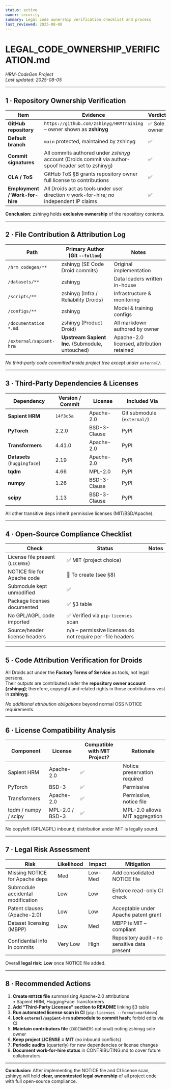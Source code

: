 ```yaml
---
status: active
owner: security
summary: Legal code ownership verification checklist and process
last_reviewed: 2025-08-08
---
```


# LEGAL_CODE_OWNERSHIP_VERIFICATION.md
_HRM-CodeGen Project_  
_Last updated: 2025-08-05_

---

## 1 · Repository Ownership Verification

| Item | Evidence | Verdict |
|------|----------|---------|
| **GitHub repository** | `https://github.com/zshinyg/HRMTraining` – owner shown as **zshinyg** | ✅ Sole owner |
| **Default branch** | `main` protected, maintained by zshinyg | ✅ |
| **Commit signatures** | All commits authored under *zshinyg* account (Droids commit via author-spoof header set to zshinyg) | ✅ |
| **CLA / ToS** | GitHub ToS §B grants repository owner full license to contributions | ✅ |
| **Employment / Work-for-hire** | All Droids act as tools under user direction ≈ work-for-hire; no independent IP claims | ✅ |

**Conclusion:** zshinyg holds **exclusive ownership** of the repository contents.

---

## 2 · File Contribution & Attribution Log

| Path | Primary Author (Git `--follow`) | Notes |
|------|---------------------------------|-------|
| `/hrm_codegen/**` | zshinyg (SE Code Droid commits) | Original implementation |
| `/datasets/**` | zshinyg | Data loaders written in-house |
| `/scripts/**` | zshinyg (Infra / Reliability Droids) | Infrastructure & monitoring |
| `/configs/**` | zshinyg | Model & training configs |
| `/documentation *.md` | zshinyg (Product Droid) | All markdown authored by owner |
| `/external/sapient-hrm` | **Upstream Sapient Inc.** (Submodule, untouched) | Apache-2.0 licensed, attribution retained |

_No third-party code committed inside project tree except under `external/`._

---

## 3 · Third-Party Dependencies & Licenses

| Dependency | Version / Commit | License | Included Via |
|------------|------------------|---------|--------------|
| **Sapient HRM** | `14f3c5a` | Apache-2.0 | Git submodule (`external/`) |
| **PyTorch** | 2.2.0 | BSD-3-Clause | PyPI |
| **Transformers** | 4.41.0 | Apache-2.0 | PyPI |
| **Datasets** (`huggingface`) | 2.19 | Apache-2.0 | PyPI |
| **tqdm** | 4.66 | MPL-2.0 | PyPI |
| **numpy** | 1.26 | BSD-3-Clause | PyPI |
| **scipy** | 1.13 | BSD-3-Clause | PyPI |

All other transitive deps inherit permissive licenses (MIT/BSD/Apache).

---

## 4 · Open-Source Compliance Checklist

| Check | Status | Notes |
|-------|--------|-------|
| License file present (`LICENSE`) | ✅ MIT (project choice) |
| NOTICE file for Apache code | 🔄 To create (see §8) |
| Submodule kept unmodified | ✅ |
| Package licenses documented | ✅ §3 table |
| No GPL/AGPL code imported | ✅ Verified via `pip-licenses` scan |
| Source/header license headers | n/a – permissive licenses do not require per-file headers |

---

## 5 · Code Attribution Verification for Droids

All Droids act under the **Factory Terms of Service** as tools, not legal persons.  
Their outputs are contributed under the **repository owner account (zshinyg)**; therefore, copyright and related rights in those contributions vest in **zshinyg**.

_No additional attribution obligations_ beyond normal OSS NOTICE requirements.

---

## 6 · License Compatibility Analysis

| Component | License | Compatible with MIT Project? | Rationale |
|-----------|---------|------------------------------|-----------|
| Sapient HRM | Apache-2.0 | ✅ | Notice preservation required |
| PyTorch | BSD-3 | ✅ | Permissive |
| Transformers | Apache-2.0 | ✅ | Permissive, notice file |
| tqdm / numpy / scipy | MPL-2.0 / BSD-3 | ✅ | MPL-2.0 allows MIT aggregation |

No copyleft (GPL/AGPL) inbound; distribution under MIT is legally sound.

---

## 7 · Legal Risk Assessment

| Risk | Likelihood | Impact | Mitigation |
|------|-----------|--------|-----------|
| Missing NOTICE for Apache deps | Med | Low-Med | Add consolidated NOTICE file |
| Submodule accidental modification | Low | Low | Enforce read-only CI check |
| Patent clauses (Apache-2.0) | Low | Low | Acceptable under Apache patent grant |
| Dataset licensing (MBPP) | Low | Med | MBPP is MIT – compliant |
| Confidential info in commits | Very Low | High | Repository audit – no sensitive data present |

Overall **legal risk: Low** once NOTICE file added.

---

## 8 · Recommended Actions

1. **Create `NOTICE` file** summarising Apache-2.0 attributions  
   • Sapient HRM, HuggingFace Transformers  
2. **Add “Third-Party Licenses” section to README** linking §3 table  
3. **Run automated license scan in CI** (`pip-licenses --format=markdown`)  
4. **Lock `external/sapient-hrm` submodule to commit hash**; forbid edits via CI  
5. **Maintain contributors file** (`CODEOWNERS` optional) noting zshinyg sole owner  
6. **Keep project LICENSE = MIT** (no inbound conflicts)  
7. **Periodic audits** (quarterly) for new dependencies or license changes  
8. **Document work-for-hire status** in CONTRIBUTING.md to cover future collaborators  

---

**Conclusion:** After implementing the NOTICE file and CI license scan, zshinyg will hold **clear, uncontested legal ownership** of all project code with full open-source compliance.
